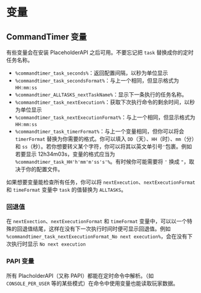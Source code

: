 # 变量

## CommandTimer 变量

有些变量会在安装 PlaceholderAPI 之后可用。不要忘记把 `task` 替换成你的定时任务名称。

* `%commandtimer_task_seconds%`：返回配置间隔，以秒为单位显示
* `%commandtimer_task_secondsFormat%`：与上一个相同，但显示格式为 `HH:mm:ss`
* `%commandtimer_ALLTASKS_nextTaskName%`：显示下一条执行的任务名称。
* `%commandtimer_task_nextExecution%`：获取下次执行命令的剩余时间，以秒为单位显示
* `%commandtimer_task_nextExecutionFormat%`：与上一个相同，但显示格式为 `HH:mm:ss`
* `%commandtimer_task_timerFormat%`：与上一个变量相同，但你可以将会 `timerFormat` 替换为你需要的格式。你可以填入 `DD`（天）、`HH`（时）、`mm`（分）和 `ss`（秒）。若你想要转义某个字符，你可以将其以英文单引号`'`包裹。例如若要显示 12h34m03s，变量的格式应当为 `%commandtimer_task_HH'h'mm'm'ss's'%`。有时候你可能需要将 `'` 换成 `"`，取决于你的配置文件。

如果想要变量能检查所有任务，你可以将 `nextExecution`、`nextExecutionFormat` 和 `timeFormat` 变量中 `task` 的值替换为 `ALLTASKS`。

### 回退值

在 `nextExection`、`nextExecutionFormat` 和 `timeFormat` 变量中，可以以一个特殊的回退值结尾，这样在没有下一次执行时间时便可显示回退值。例如 `%commandtimer_task_nextExecutionFormat_No next execution%`，会在没有下次执行时显示 `No next execution`

### PAPI 变量

所有 PlacholderAPI（又称 PAPI）都能在定时命令中解析。（如 `CONSOLE_PER_USER` 等的某些模式）在命令中使用变量也能读取玩家数据。